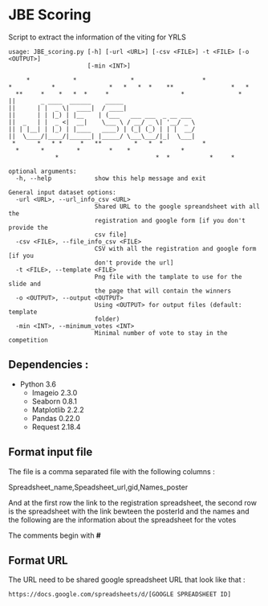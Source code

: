 # JBE Scoring

Script to extract the information of the viting for YRLS

```
usage: JBE_scoring.py [-h] [-url <URL>] [-csv <FILE>] -t <FILE> [-o <OUTPUT>]
                      [-min <INT>]

     *            *               *                   *
*           *               *   *   *  *    **                *   *
  **     *    *   *  *     *                    *               *
||       _ ____  ______    _____                    
||      | |  _ \|  ____|  / ____|                   
||      | | |_) | |__    | (___   ___ ___  _ __ ___ 
||  _   | |  _ <|  __|    \___ \ / __/ _ \| '__/ _ \
|| | |__| | |_) | |____   ____) | (_| (_) | | |  __/
||  \____/|____/|______| |_____/ \___\___/|_|  \___|                                                                                                                                                                    
 *      *   * *     *   **         *   *  *           *
  *      *         *        *    *              *
             *                           *  *           *     *

optional arguments:
  -h, --help            show this help message and exit

General input dataset options:
  -url <URL>, --url_info_csv <URL>
                        Shared URL to the google spreandsheet with all the
                        registration and google form [if you don't provide the
                        csv file]
  -csv <FILE>, --file_info_csv <FILE>
                        CSV with all the registration and google form [if you
                        don't provide the url]
  -t <FILE>, --template <FILE>
                        Png file with the tamplate to use for the slide and
                        the page that will contain the winners
  -o <OUTPUT>, --output <OUTPUT>
                        Using <OUTPUT> for output files (default: template
                        folder)
  -min <INT>, --minimum_votes <INT>
                        Minimal number of vote to stay in the competition

```

Dependencies :
--------------

- Python 3.6
   - Imageio 2.3.0
   - Seaborn 0.8.1
   - Matplotlib 2.2.2
   - Pandas 0.22.0
   - Request 2.18.4

Format input file
-----------------
The file is a comma separated file with the following columns :  

Spreadsheet_name,Speadsheet_url,gid,Names_poster

And at the first row the link to the registration spreadsheet, the second row is the spreadsheet with the link bewteen the posterId and the names and the following are the information about the spreadsheet for the votes

The comments begin with **#**  

Format URL
----------

The URL need to be shared google spreadsheet URL that look like that :

`https://docs.google.com/spreadsheets/d/[GOOGLE SPREADSHEET ID]`

